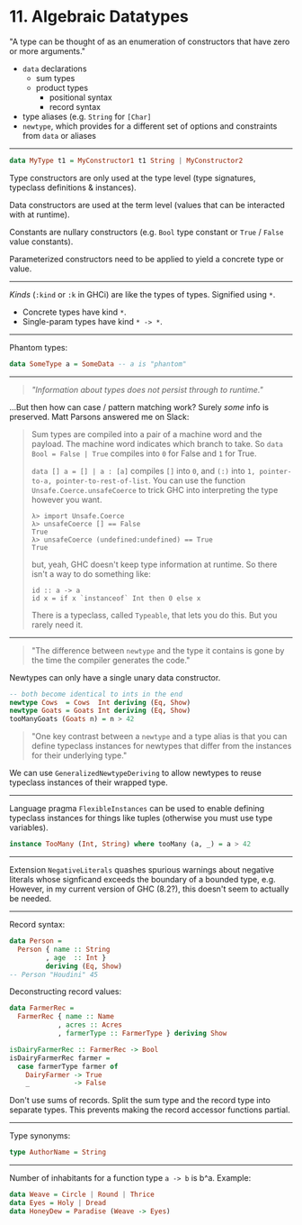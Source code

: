 # 11. Algebraic Datatypes

"A type can be thought of as an enumeration of constructors that have zero or more arguments."

- `data` declarations
    - sum types
    - product types
        - positional syntax
        - record syntax
- type aliases (e.g. `String` for `[Char]`
- `newtype`, which provides for a different set of options and constraints from `data` or aliases

---

```hs
data MyType t1 = MyConstructor1 t1 String | MyConstructor2
```

Type constructors are only used at the type level (type signatures, typeclass definitions & instances).

Data constructors are used at the term level (values that can be interacted with at runtime).

Constants are nullary constructors (e.g. `Bool` type constant or `True` / `False` value constants).

Parameterized constructors need to be applied to yield a concrete type or value.

---

_Kinds_ (`:kind` or `:k` in GHCi) are like the types of types. Signified using `*`.

- Concrete types have kind `*`.
- Single-param types have kind `* -> *`.

---

Phantom types:

```hs
data SomeType a = SomeData -- a is "phantom"
```

---

> _"Information about types does not persist through to runtime."_

…But then how can case / pattern matching work? Surely _some_ info is preserved. Matt Parsons answered me on Slack:

> Sum types are compiled into a pair of a machine word and the payload. The machine word indicates which branch to take. So `data Bool = False | True` compiles into `0` for False and `1` for True.
>
> `data [] a = [] | a : [a]` compiles `[]` into `0`, and `(:)` into `1, pointer-to-a, pointer-to-rest-of-list`.
> You can use the function `Unsafe.Coerce.unsafeCoerce` to trick GHC into interpreting the type however you want.
>
> ```
> λ> import Unsafe.Coerce
> λ> unsafeCoerce [] == False
> True
> λ> unsafeCoerce (undefined:undefined) == True
> True
> ```
>
> but, yeah, GHC doesn't keep type information at runtime. So there isn't a way to do something like:
>
> ```
> id :: a -> a
> id x = if x `instanceof` Int then 0 else x
> ```
>
> There is a typeclass, called `Typeable`, that lets you do this. But you rarely need it.

---

> "The difference between `newtype` and the type it contains is gone by the time the compiler generates the code."

Newtypes can only have a single unary data constructor.

```hs
-- both become identical to ints in the end
newtype Cows  = Cows  Int deriving (Eq, Show)
newtype Goats = Goats Int deriving (Eq, Show)
tooManyGoats (Goats n) = n > 42
```

> "One key contrast between a `newtype` and a type alias is that you can define typeclass instances for newtypes that differ from the instances for their underlying type."

We can use `GeneralizedNewtypeDeriving` to allow newtypes to reuse typeclass instances of their wrapped type.

---

Language pragma `FlexibleInstances` can be used to enable defining typeclass instances for things like tuples (otherwise you must use type variables).

```hs
instance TooMany (Int, String) where tooMany (a, _) = a > 42
```

---

Extension `NegativeLiterals` quashes spurious warnings about negative literals whose signficand exceeds the boundary of a bounded type, e.g. However, in my current version of GHC (8.2?), this doesn't seem to actually be needed.

---

Record syntax:

```hs
data Person =
  Person { name :: String
         , age  :: Int }
         deriving (Eq, Show)
-- Person "Houdini" 45
```

Deconstructing record values:

```hs
data FarmerRec =
  FarmerRec { name :: Name
            , acres :: Acres
            , farmerType :: FarmerType } deriving Show

isDairyFarmerRec :: FarmerRec -> Bool
isDairyFarmerRec farmer =
  case farmerType farmer of
    DairyFarmer -> True
    _           -> False
```

Don't use sums of records. Split the sum type and the record type into separate types. This prevents making the record accessor functions partial.

---

Type synonyms:

```hs
type AuthorName = String
```

---

Number of inhabitants for a function type `a -> b` is b^a. Example:

```hs
data Weave = Circle | Round | Thrice
data Eyes = Holy | Dread
data HoneyDew = Paradise (Weave -> Eyes)
```
